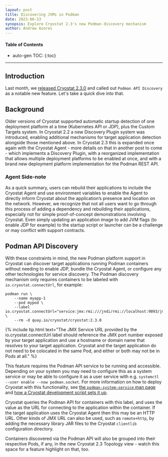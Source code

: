 ```yaml
---
layout: post
title: Discovering JVMs in Podman
date: 2023-06-23
synopsis: Explore Cryostat 2.3's new Podman discovery mechanism
author: Andrew Azores
---
```


#### Table of Contents
* auto-gen TOC:
{:toc}
<hr>

## Introduction

Last month, we [released Cryostat 2.3.0](/2023/05/26/cryostat-release) and called out `Podman API Discovery` as a notable new feature. Let's take a quick dive into that.

## Background

Older versions of Cryostat supported automatic startup detection of one deployment platform at a time (Kubernetes API or JDP), plus the Custom Targets system. In Cryostat 2.2 a new Discovery Plugin system was introduced, enabling additional mechanisms for target application detection alongside those mentioned above. In Cryostat 2.3 this is expanded once again with the Cryostat Agent - more details on that in another post to come - which implements a Discovery Plugin, with a reorganized implementation that allows multiple deployment platforms to be enabled at once, and with a brand new deployment platform implementation for the Podman REST API.

### Agent Side-note

As a quick summary, users can rebuild their applications to include the Cryostat Agent and use environment variables to enable the Agent to directly inform Cryostat about the application’s presence and location on the network. However, we recognize that not all users want to go through this process of adding a dependency and rebuilding their applications, especially not for simple proof-of-concept demonstrations involving Cryostat. Even simply updating an application image to add JVM flags (to enable JDP for example) to the startup script or launcher can be a challenge or may conflict with support contracts.

## Podman API Discovery

With these constraints in mind, the new Podman platform support in Cryostat can discover target applications running Podman containers without needing to enable JDP, bundle the Cryostat Agent, or configure any other technologies for service discovery. The Podman discovery mechanism only requires containers to be labeled with `io.cryostat.connectUrl`, for example:

```
podman run \
    --name myapp-1
    --pod mypod \
    --label io.cryostat.connectUrl="service:jmx:rmi:///jndi/rmi://localhost:9093/jmxrmi" \
    --rm -d quay.io/cryostat/cryostat:2.3.0
```

{% include tip.html 
text="The JMX Service URL provided by the io.cryostat.connectUrl label should reference the JMX port number exposed by your target application and use a hostname or domain name that resolves to your target application. Cryostat and the target application do not need to be colocated in the same Pod, and either or both may not be in Pods at all." %}

This feature requires the Podman API service to be running and accessible. Depending on your system you may need to configure this as a system service or may be able to configure it as a user service with e.g. `systemctl --user enable --now podman.socket`. For more information on how to deploy Cryostat with this functionality, see [the `podman-system-service` man page](https://docs.podman.io/en/latest/markdown/podman-system-service.1.html) and [how a Cryostat development script sets it up](https://github.com/cryostatio/cryostat/blob/bee2ffbc21c21fb231608e6c02e401fa0e951313/run.sh#L137).

Cryostat queries the Podman API for containers with this label, and uses the value as the URL for connecting to the application within the container. If the target application uses the Cryostat Agent then this may be an HTTP URL. Other kinds of JMX URL can also be used, such as `remote+http`, by adding the necessary library JAR files to the Cryostat `clientlib` configuration directory.

Containers discovered via the Podman API will also be grouped into their respective Pods, if any, in the new Cryostat 2.3 Topology view - watch this space for a feature highlight on that, too.
